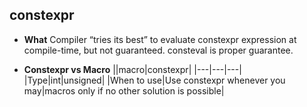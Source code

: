 ## constexpr
- **What** Compiler “tries its best” to evaluate constexpr expression at compile-time, but not guaranteed. consteval is proper guarantee.

- **Constexpr vs Macro**
||macro|constexpr|
|---|---|---|
|Type|int|unsigned|
|When to use|Use constexpr whenever you may|macros only if no other solution is possible|
